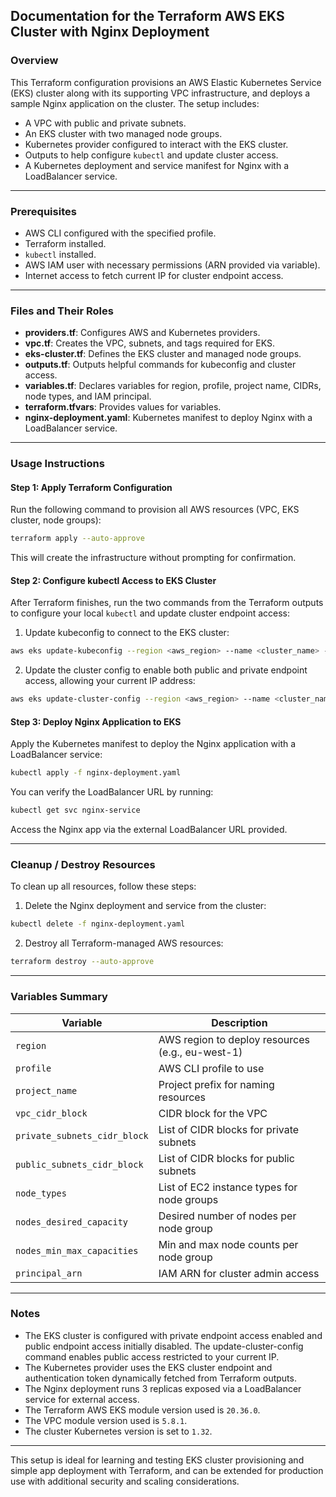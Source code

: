 ## Documentation for the Terraform AWS EKS Cluster with Nginx Deployment

### Overview
This Terraform configuration provisions an AWS Elastic Kubernetes Service (EKS) cluster along with its supporting VPC infrastructure, and deploys a sample Nginx application on the cluster. The setup includes:

- A VPC with public and private subnets.
- An EKS cluster with two managed node groups.
- Kubernetes provider configured to interact with the EKS cluster.
- Outputs to help configure `kubectl` and update cluster access.
- A Kubernetes deployment and service manifest for Nginx with a LoadBalancer service.

---

### Prerequisites
- AWS CLI configured with the specified profile.
- Terraform installed.
- `kubectl` installed.
- AWS IAM user with necessary permissions (ARN provided via variable).
- Internet access to fetch current IP for cluster endpoint access.

---

### Files and Their Roles
- **providers.tf**: Configures AWS and Kubernetes providers.
- **vpc.tf**: Creates the VPC, subnets, and tags required for EKS.
- **eks-cluster.tf**: Defines the EKS cluster and managed node groups.
- **outputs.tf**: Outputs helpful commands for kubeconfig and cluster access.
- **variables.tf**: Declares variables for region, profile, project name, CIDRs, node types, and IAM principal.
- **terraform.tfvars**: Provides values for variables.
- **nginx-deployment.yaml**: Kubernetes manifest to deploy Nginx with a LoadBalancer service.

---

### Usage Instructions

#### Step 1: Apply Terraform Configuration
Run the following command to provision all AWS resources (VPC, EKS cluster, node groups):

```bash
terraform apply --auto-approve
```

This will create the infrastructure without prompting for confirmation.

#### Step 2: Configure kubectl Access to EKS Cluster
After Terraform finishes, run the two commands from the Terraform outputs to configure your local `kubectl` and update cluster endpoint access:

1. Update kubeconfig to connect to the EKS cluster:

```bash
aws eks update-kubeconfig --region <aws_region> --name <cluster_name> --profile <aws_profile>
```

2. Update the cluster config to enable both public and private endpoint access, allowing your current IP address:

```bash
aws eks update-cluster-config --region <aws_region> --name <cluster_name> --resources-vpc-config endpointPublicAccess=true,endpointPrivateAccess=true,publicAccessCidrs=["$(curl -s https://checkip.amazonaws.com)/32"]
```

#### Step 3: Deploy Nginx Application to EKS
Apply the Kubernetes manifest to deploy the Nginx application with a LoadBalancer service:

```bash
kubectl apply -f nginx-deployment.yaml
```

You can verify the LoadBalancer URL by running:

```bash
kubectl get svc nginx-service
```

Access the Nginx app via the external LoadBalancer URL provided.

---

### Cleanup / Destroy Resources

To clean up all resources, follow these steps:

1. Delete the Nginx deployment and service from the cluster:

```bash
kubectl delete -f nginx-deployment.yaml
```

2. Destroy all Terraform-managed AWS resources:

```bash
terraform destroy --auto-approve
```

---

### Variables Summary

| Variable                    | Description                                     |
|-----------------------------|------------------------------------------------|
| `region`                    | AWS region to deploy resources (e.g., eu-west-1) |
| `profile`                   | AWS CLI profile to use                          |
| `project_name`              | Project prefix for naming resources            |
| `vpc_cidr_block`            | CIDR block for the VPC                          |
| `private_subnets_cidr_block`| List of CIDR blocks for private subnets        |
| `public_subnets_cidr_block` | List of CIDR blocks for public subnets         |
| `node_types`                | List of EC2 instance types for node groups     |
| `nodes_desired_capacity`    | Desired number of nodes per node group          |
| `nodes_min_max_capacities`  | Min and max node counts per node group          |
| `principal_arn`             | IAM ARN for cluster admin access                |

---

### Notes

- The EKS cluster is configured with private endpoint access enabled and public endpoint access initially disabled. The update-cluster-config command enables public access restricted to your current IP.
- The Kubernetes provider uses the EKS cluster endpoint and authentication token dynamically fetched from Terraform outputs.
- The Nginx deployment runs 3 replicas exposed via a LoadBalancer service for external access.
- The Terraform AWS EKS module version used is `20.36.0`.
- The VPC module version used is `5.8.1`.
- The cluster Kubernetes version is set to `1.32`.

---

This setup is ideal for learning and testing EKS cluster provisioning and simple app deployment with Terraform, and can be extended for production use with additional security and scaling considerations.
